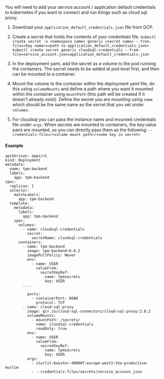 
You will need to add your service account / application default credentials to kubernetes if you want to connect and run things such as cloud sql proxy.

1. Download your `application_default_credentials.json` file from GCP.

2. Create a secret that holds the contents of your credentials file.
   `kubectl create secret -n <namespace name> generic <secret name> --fron-file=<key name>=<path to application_default_credentials.json>`
   `kubectl create secret generic cloudsql-credentials --from-file=service_account.json=application_default_credentials.json`

3. In the deployment yaml, add the secret as a volume to the pod running the containers. The secret needs to be added at pod level first, and then can be mounted to a container.

4. Mount the volume to the container within the deployment yaml file, do this using `volumeMounts` and define a path where you want it mounted within the container using `mountPath` (this path will be created if it doesn't already exist). Define the secret you are mounting using `name` which should be the same name as the secret that you set under `volumes`.

5. For cloudsql you can pass the instance name and mounted credentials file under `args`. When secrets are mounted to containers, the key:value pairs are mounted, so you can directly pass them as the following:
   `--credentials-file=/<volume mount path>/<some key in secret>`

#### Example

```
apiVersion: apps/v1
kind: Deployment
metadata:
  name: tpm-backend
  labels:
    app: tpm-backend
spec:
  replicas: 1
  selector:
    matchLabels:
      app: tpm-backend
  template:
    metadata:
      labels:
        app: tpm-backend
    spec:
      volumes:
        - name: cloudsql-credentials
          secret:
            secretName: cloudsql-credentials
      containers:
        - name: tpm-backend
          image: tpm-backend:0.0.2
          imagePullPolicy: Never
          env:
            - name: USER
              valueFrom:
                secretKeyRef:
                  name: tpmsecrets
                  key: USER
        ....

          ports:
            - containerPort: 8080
              protocol: TCP
        - name: cloud-sql-proxy
          image: gcr.io/cloud-sql-connectors/cloud-sql-proxy:2.8.2
          volumeMounts:
            - mountPath: /secrets/
              name: cloudsql-credentials
              readOnly: true
          env:
            - name: USER
              valueFrom:
                secretKeyRef:
                  name: tpmsecrets
                  key: USER
          args:
            - starlit-booster-408007:europe-west2:the-productive-muslim
            - --credentials-file=/secrets/service_account.json
```
